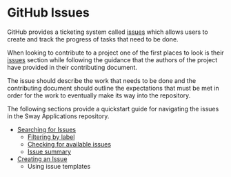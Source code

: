 # GitHub Issues

GitHub provides a ticketing system called [issues](https://docs.github.com/en/issues) which allows users to create and track the progress of tasks that need to be done. 

When looking to contribute to a project one of the first places to look is their [issues](https://github.com/FuelLabs/sway-applications/issues) section while following the guidance that the authors of the project have provided in their contributing document.

The issue should describe the work that needs to be done and the contributing document should outline the expectations that must be met in order for the work to eventually make its way into the repository.

The following sections provide a quickstart guide for navigating the issues in the Sway Applications repository.

- [Searching for Issues](./search/index.md)
  - [Filtering by label](./search/filtering.md)
  - [Checking for available issues](./search/assignment.md)
  - [Issue summary](./search/summary.md)
- [Creating an Issue](./create-issue.md)
  - Using issue templates
